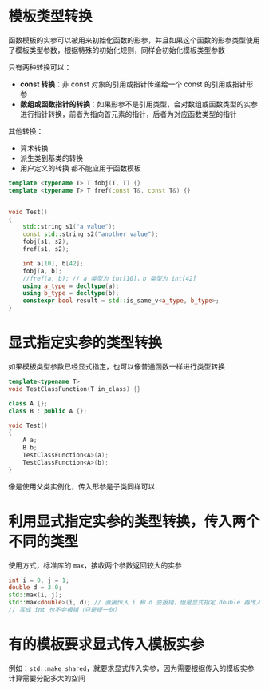 
# 模板类型转换

函数模板的实参可以被用来初始化函数的形参，并且如果这个函数的形参类型使用了模板类型参数，根据特殊的初始化规则，同样会初始化模板类型参数

只有两种转换可以：
- **const 转换**：非 const 对象的引用或指针传递给一个 const 的引用或指针形参
- **数组或函数指针的转换**：如果形参不是引用类型，会对数组或函数类型的实参进行指针转换，前者为指向首元素的指针，后者为对应函数类型的指针

其他转换：
- 算术转换
- 派生类到基类的转换
- 用户定义的转换
都不能应用于函数模板

```cpp
template <typename T> T fobj(T, T) {}
template <typename T> T fref(const T&, const T&) {}


void Test()
{
	std::string s1("a value");
	const std::string s2("another value");
	fobj(s1, s2);
	fref(s1, s2);

	int a[10], b[42];
	fobj(a, b);
	//fref(a, b); // a 类型为 int[10]，b 类型为 int[42]
	using a_type = decltype(a);
	using b_type = decltype(b);
	constexpr bool result = std::is_same_v<a_type, b_type>;
}
```

# 显式指定实参的类型转换

如果模板类型参数已经显式指定，也可以像普通函数一样进行类型转换

```cpp
template<typename T>
void TestClassFunction(T in_class) {}

class A {};
class B : public A {};

void Test()
{
    A a;
    B b;
    TestClassFunction<A>(a);
    TestClassFunction<A>(b);
}
```

像是使用父类实例化，传入形参是子类同样可以

# 利用显式指定实参的类型转换，传入两个不同的类型

使用方式，标准库的 `max`，接收两个参数返回较大的实参

```cpp
int i = 0, j = 1;
double d = 3.0;
std::max(i, j);
std::max<double>(i, d); // 直接传入 i 和 d 会报错，但是显式指定 double 再传入就可以，因为可以从 int 转换到 double
// 写成 int 也不会报错（只是提一句）
```

# 有的模板要求显式传入模板实参

例如：`std::make_shared`，就要求显式传入实参，因为需要根据传入的模板实参计算需要分配多大的空间






